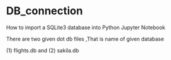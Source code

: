 # DB_connection
How to import a SQLite3 database into Python Jupyter Notebook 

There are two given dot db files ,That is name of given database

(1) flights.db and 
(2) sakila.db

